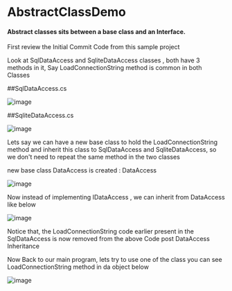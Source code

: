 # AbstractClassDemo

#### Abstract classes sits between a base class and an Interface.

First review the Initial Commit Code from this sample project

Look at SqlDataAccess and SqliteDataAccess classes , both have 3 methods in it, Say LoadConnectionString method is common in both Classes

##SqlDataAccess.cs

![image](https://user-images.githubusercontent.com/32676744/223115091-eecd3a24-240f-4582-a6b3-5b3c971a12fd.png)

##SqliteDataAccess.cs

![image](https://user-images.githubusercontent.com/32676744/223115189-106e2f26-4837-4642-a2f8-1be8a1988aca.png)


Lets say we can have a new base class to hold the LoadConnectionString method and inherit this class to SqlDataAccess and SqliteDataAccess, so we don't need to repeat the same method in the two classes

new base class DataAccess is created : DataAccess

![image](https://user-images.githubusercontent.com/32676744/223116093-5b16c115-f8e8-43cf-9ab2-c4c1c291ae5a.png)

Now instead of implementing IDataAccess , we can inherit from DataAccess like below

![image](https://user-images.githubusercontent.com/32676744/223117159-96249124-2440-437c-97ff-6d5eff10e942.png)

Notice that, the LoadConnectionString code earlier present in the SqlDataAccess is now removed from the above Code post DataAccess Inheritance

Now Back to our main program, lets try to use one of the class
you can see LoadConnectionString method in da object below

![image](https://user-images.githubusercontent.com/32676744/223117661-e13d2cc9-e1de-4443-acd7-d6323bcfc4a5.png)








